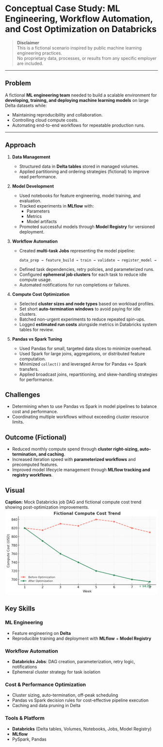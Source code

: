 # Conceptual Case Study: ML Engineering, Workflow Automation, and Cost Optimization on Databricks

> **Disclaimer**  
> This is a fictional scenario inspired by public machine learning engineering practices.  
> No proprietary data, processes, or results from any specific employer are included.

---

## Problem
A fictional **ML engineering team** needed to build a scalable environment for **developing, training, and deploying machine learning models** on large Delta datasets while:
- Maintaining reproducibility and collaboration.
- Controlling cloud compute costs.
- Automating end-to-end workflows for repeatable production runs.

---

## Approach
1. **Data Management**
   - Structured data in **Delta tables** stored in managed volumes.
   - Applied partitioning and ordering strategies (fictional) to improve read performance.

2. **Model Development**
   - Used notebooks for feature engineering, model training, and evaluation.
   - Tracked experiments in **MLflow** with:
     - Parameters
     - Metrics
     - Model artifacts
   - Promoted successful models through **Model Registry** for versioned deployment.

3. **Workflow Automation**
   - Created **multi-task Jobs** representing the model pipeline:
     ```
     data_prep → feature_build → train → validate → register_model →
     ```
   - Defined task dependencies, retry policies, and parameterized runs.
   - Configured **ephemeral job clusters** for each task to reduce idle compute usage.
   - Automated notifications for run completions or failures.

4. **Compute Cost Optimization**
   - Selected **cluster sizes and node types** based on workload profiles.
   - Set short **auto-termination windows** to avoid paying for idle clusters.
   - Batched non-urgent experiments to reduce repeated spin-ups.
   - Logged **estimated run costs** alongside metrics in Databricks system tables for review.

5. **Pandas vs Spark Tuning**
   - Used Pandas for small, targeted data slices to minimize overhead.
   - Used Spark for large joins, aggregations, or distributed feature computation.
   - Minimized `collect()` and leveraged Arrow for Pandas ↔ Spark transfers.
   - Applied broadcast joins, repartitioning, and skew-handling strategies for performance.



## Challenges
- Determining when to use Pandas vs Spark in model pipelines to balance cost and performance.
- Coordinating multiple workflows without exceeding cluster resource limits.

## Outcome (Fictional)
- Reduced monthly compute spend through **cluster right-sizing, auto-termination, and caching**.
- Increased iteration speed with **parameterized workflows** and precomputed features.
- Improved model lifecycle management through **MLflow tracking and registry workflows**.


## Visual
**Caption:** Mock Databricks job DAG and fictional compute cost trend showing post-optimization improvements.  
![Databricks](/db_plot.png)

## Key Skills

### ML Engineering
- Feature engineering on **Delta**
- Reproducible training and deployment with **MLflow** + **Model Registry**

### Workflow Automation
- **Databricks Jobs**: DAG creation, parameterization, retry logic, notifications
- Ephemeral cluster strategy for task isolation

### Cost & Performance Optimization
- Cluster sizing, auto-termination, off-peak scheduling
- Pandas vs Spark decision rules for cost-effective pipeline execution
- Caching and data pruning in Delta

### Tools & Platform
- **Databricks** (Delta tables, Volumes, Notebooks, Jobs, Model Registry)
- **MLflow**
- PySpark, Pandas
